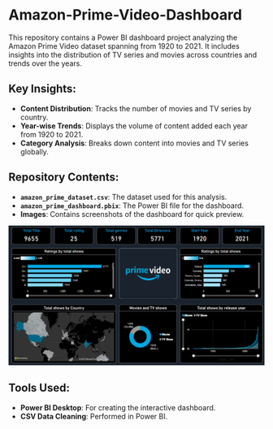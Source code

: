 # Amazon-Prime-Video-Dashboard
This repository contains a Power BI dashboard project analyzing the Amazon Prime Video dataset spanning from 1920 to 2021. It includes insights into the distribution of TV series and movies across countries and trends over the years.
## Key Insights:
- **Content Distribution**: Tracks the number of movies and TV series by country.
- **Year-wise Trends**: Displays the volume of content added each year from 1920 to 2021.
- **Category Analysis**: Breaks down content into movies and TV series globally.

## Repository Contents:
- **`amazon_prime_dataset.csv`**: The dataset used for this analysis.
- **`amazon_prime_dashboard.pbix`**: The Power BI file for the dashboard.
- **Images**: Contains screenshots of the dashboard for quick preview.


![image alt](https://github.com/KISHOR-17168/Amazon-Prime-Video-Dashboard/blob/main/Screenshot%202024-11-23%20134041.png?raw=true)


## Tools Used:
- **Power BI Desktop**: For creating the interactive dashboard.
- **CSV Data Cleaning**: Performed in Power BI.

